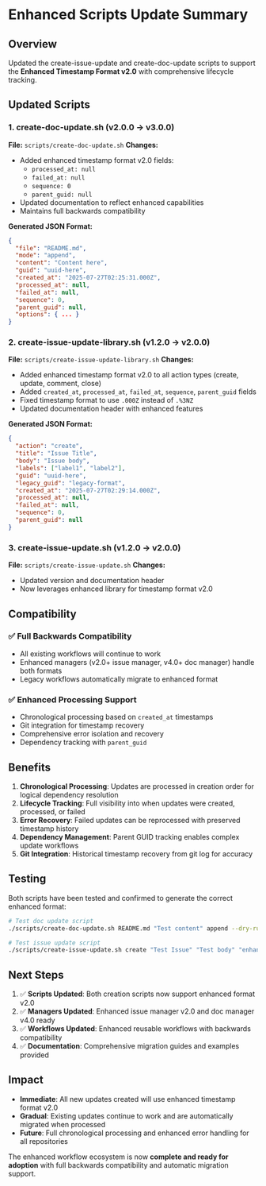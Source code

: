 # Enhanced Scripts Update Summary

## Overview

Updated the create-issue-update and create-doc-update scripts to support the
**Enhanced Timestamp Format v2.0** with comprehensive lifecycle tracking.

## Updated Scripts

### 1. create-doc-update.sh (v2.0.0 → v3.0.0)

**File:** `scripts/create-doc-update.sh` **Changes:**

- Added enhanced timestamp format v2.0 fields:
  - `processed_at: null`
  - `failed_at: null`
  - `sequence: 0`
  - `parent_guid: null`
- Updated documentation to reflect enhanced capabilities
- Maintains full backwards compatibility

**Generated JSON Format:**

```json
{
  "file": "README.md",
  "mode": "append",
  "content": "Content here",
  "guid": "uuid-here",
  "created_at": "2025-07-27T02:25:31.000Z",
  "processed_at": null,
  "failed_at": null,
  "sequence": 0,
  "parent_guid": null,
  "options": { ... }
}
```

### 2. create-issue-update-library.sh (v1.2.0 → v2.0.0)

**File:** `scripts/create-issue-update-library.sh` **Changes:**

- Added enhanced timestamp format v2.0 to all action types (create, update,
  comment, close)
- Added `created_at`, `processed_at`, `failed_at`, `sequence`, `parent_guid`
  fields
- Fixed timestamp format to use `.000Z` instead of `.%3NZ`
- Updated documentation header with enhanced features

**Generated JSON Format:**

```json
{
  "action": "create",
  "title": "Issue Title",
  "body": "Issue body",
  "labels": ["label1", "label2"],
  "guid": "uuid-here",
  "legacy_guid": "legacy-format",
  "created_at": "2025-07-27T02:29:14.000Z",
  "processed_at": null,
  "failed_at": null,
  "sequence": 0,
  "parent_guid": null
}
```

### 3. create-issue-update.sh (v1.2.0 → v2.0.0)

**File:** `scripts/create-issue-update.sh` **Changes:**

- Updated version and documentation header
- Now leverages enhanced library for timestamp format v2.0

## Compatibility

### ✅ Full Backwards Compatibility

- All existing workflows will continue to work
- Enhanced managers (v2.0+ issue manager, v4.0+ doc manager) handle both formats
- Legacy workflows automatically migrate to enhanced format

### ✅ Enhanced Processing Support

- Chronological processing based on `created_at` timestamps
- Git integration for timestamp recovery
- Comprehensive error isolation and recovery
- Dependency tracking with `parent_guid`

## Benefits

1. **Chronological Processing**: Updates are processed in creation order for
   logical dependency resolution
2. **Lifecycle Tracking**: Full visibility into when updates were created,
   processed, or failed
3. **Error Recovery**: Failed updates can be reprocessed with preserved
   timestamp history
4. **Dependency Management**: Parent GUID tracking enables complex update
   workflows
5. **Git Integration**: Historical timestamp recovery from git log for accuracy

## Testing

Both scripts have been tested and confirmed to generate the correct enhanced
format:

```bash
# Test doc update script
./scripts/create-doc-update.sh README.md "Test content" append --dry-run

# Test issue update script
./scripts/create-issue-update.sh create "Test Issue" "Test body" "enhancement,test"
```

## Next Steps

1. ✅ **Scripts Updated**: Both creation scripts now support enhanced format
   v2.0
2. ✅ **Managers Updated**: Enhanced issue manager v2.0 and doc manager v4.0
   ready
3. ✅ **Workflows Updated**: Enhanced reusable workflows with backwards
   compatibility
4. ✅ **Documentation**: Comprehensive migration guides and examples provided

## Impact

- **Immediate**: All new updates created will use enhanced timestamp format v2.0
- **Gradual**: Existing updates continue to work and are automatically migrated
  when processed
- **Future**: Full chronological processing and enhanced error handling for all
  repositories

The enhanced workflow ecosystem is now **complete and ready for adoption** with
full backwards compatibility and automatic migration support.
